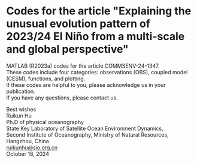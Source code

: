 # Codes for the article "Explaining the unusual evolution pattern of 2023/24 El Niño from a multi-scale and global perspective"
MATLAB (R2023a) codes for the article COMMSENV-24-1347.  
These codes include four categories: observations (OBS), coupled model (CESM), functions, and plotting.  
If these codes are helpful to you, please acknowledge us in your publication.  
If you have any questions, please contact us.

Best wishes  
Ruikun Hu  
Ph.D of physical oceanography  
State Key Laboratory of Satellite Ocean Environment Dynamics,   
Second Institute of Oceanography, Ministry of Natural Resources, Hangzhou, China  
ruikunhu@sio.org.cn  
October 18, 2024  
